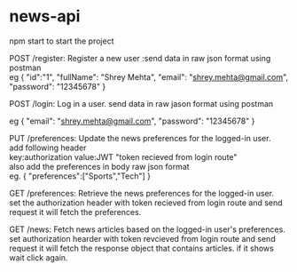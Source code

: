 # news-api <br>
npm start to start the project <br>

POST /register: Register a new user :send data in raw json format using postman <br>
eg {
    "id":"1",
    "fullName": "Shrey Mehta",
    "email": "shrey.mehta@gmail.com",
    "password": "12345678"
  }
<br>

POST /login: Log in a user. send data in raw jason format using postman <br>

eg {
    "email": "shrey.mehta@gmail.com",
    "password": "12345678"
  }
  <br>
  
PUT /preferences: Update the news preferences for the logged-in user.<br>
add following header<br>
key:authorization value:JWT "token recieved from login route"<br>
also add the preferences in body raw json format<br>
eg. 
{
    "preferences":["Sports","Tech"]
}
<br>

GET /preferences: Retrieve the news preferences for the logged-in user.<br>
set the authorization header with token recieved from login route and send request it will fetch the preferences.
<br>

GET /news: Fetch news articles based on the logged-in user's preferences.<br>
set authorization hearder with token revcieved from login route and send request it will fetch the response object that contains articles.
if it shows wait click again.
